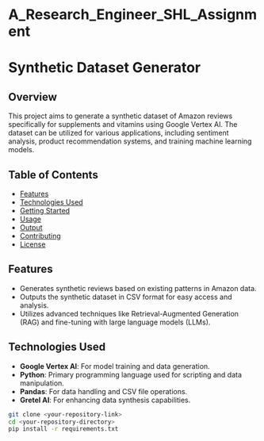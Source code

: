 # A_Research_Engineer_SHL_Assignment


# Synthetic Dataset Generator

## Overview

This project aims to generate a synthetic dataset of Amazon reviews specifically for supplements and vitamins using Google Vertex AI. The dataset can be utilized for various applications, including sentiment analysis, product recommendation systems, and training machine learning models.

## Table of Contents

- [Features](#features)
- [Technologies Used](#technologies-used)
- [Getting Started](#getting-started)
- [Usage](#usage)
- [Output](#output)
- [Contributing](#contributing)
- [License](#license)

## Features

- Generates synthetic reviews based on existing patterns in Amazon data.
- Outputs the synthetic dataset in CSV format for easy access and analysis.
- Utilizes advanced techniques like Retrieval-Augmented Generation (RAG) and fine-tuning with large language models (LLMs).

## Technologies Used

- **Google Vertex AI**: For model training and data generation.
- **Python**: Primary programming language used for scripting and data manipulation.
- **Pandas**: For data handling and CSV file operations.
- **Gretel AI**: For enhancing data synthesis capabilities.

```bash
git clone <your-repository-link>
cd <your-repository-directory>
pip install -r requirements.txt
